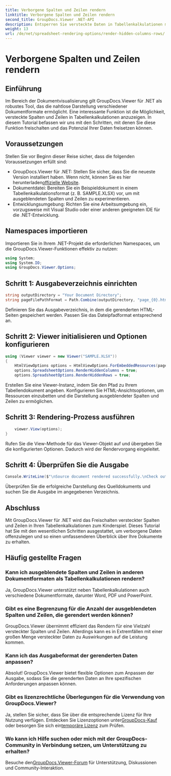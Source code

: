 ```yaml
---
title: Verborgene Spalten und Zeilen rendern
linktitle: Verborgene Spalten und Zeilen rendern
second_title: GroupDocs.Viewer .NET-API
description: Entsperren Sie versteckte Daten in Tabellenkalkulationen mühelos mit GroupDocs.Viewer für .NET. Befolgen Sie unsere Schritt-für-Schritt-Anleitung, um verborgene Spalten und Zeilen freizulegen.
weight: 13
url: /de/net/spreadsheet-rendering-options/render-hidden-columns-rows/
---
```


# Verborgene Spalten und Zeilen rendern

## Einführung
Im Bereich der Dokumentvisualisierung gilt GroupDocs.Viewer für .NET als robustes Tool, das die nahtlose Darstellung verschiedener Dokumentformate ermöglicht. Eine interessante Funktion ist die Möglichkeit, versteckte Spalten und Zeilen in Tabellenkalkulationen anzuzeigen. In diesem Tutorial befassen wir uns mit den Schritten, mit denen Sie diese Funktion freischalten und das Potenzial Ihrer Daten freisetzen können.
## Voraussetzungen
Stellen Sie vor Beginn dieser Reise sicher, dass die folgenden Voraussetzungen erfüllt sind:
- GroupDocs.Viewer für .NET: Stellen Sie sicher, dass Sie die neueste Version installiert haben. Wenn nicht, können Sie es hier herunterladen[offizielle Website](https://releases.groupdocs.com/viewer/net/).
- Dokumentdatei: Bereiten Sie ein Beispieldokument in einem Tabellenkalkulationsformat (z. B. SAMPLE.XLSX) vor, um mit ausgeblendeten Spalten und Zeilen zu experimentieren.
- Entwicklungsumgebung: Richten Sie eine Arbeitsumgebung ein, vorzugsweise mit Visual Studio oder einer anderen geeigneten IDE für die .NET-Entwicklung.
## Namespaces importieren
Importieren Sie in Ihrem .NET-Projekt die erforderlichen Namespaces, um die GroupDocs.Viewer-Funktionen effektiv zu nutzen:
```csharp
using System;
using System.IO;
using GroupDocs.Viewer.Options;
```
## Schritt 1: Ausgabeverzeichnis einrichten
```csharp
string outputDirectory = "Your Document Directory";
string pageFilePathFormat = Path.Combine(outputDirectory, "page_{0}.html");
```
Definieren Sie das Ausgabeverzeichnis, in dem die gerenderten HTML-Seiten gespeichert werden. Passen Sie das Dateipfadformat entsprechend an.
## Schritt 2: Viewer initialisieren und Optionen konfigurieren
```csharp
using (Viewer viewer = new Viewer("SAMPLE.XLSX"))
{
    HtmlViewOptions options = HtmlViewOptions.ForEmbeddedResources(pageFilePathFormat);
    options.SpreadsheetOptions.RenderHiddenColumns = true;
    options.SpreadsheetOptions.RenderHiddenRows = true;
```
Erstellen Sie eine Viewer-Instanz, indem Sie den Pfad zu Ihrem Tabellendokument angeben. Konfigurieren Sie HTML-Ansichtsoptionen, um Ressourcen einzubetten und die Darstellung ausgeblendeter Spalten und Zeilen zu ermöglichen.
## Schritt 3: Rendering-Prozess ausführen
```csharp
    viewer.View(options);
}
```
Rufen Sie die View-Methode für das Viewer-Objekt auf und übergeben Sie die konfigurierten Optionen. Dadurch wird der Rendervorgang eingeleitet.
## Schritt 4: Überprüfen Sie die Ausgabe
```csharp
Console.WriteLine($"\nSource document rendered successfully.\nCheck output in {outputDirectory}.");
```
Überprüfen Sie die erfolgreiche Darstellung des Quelldokuments und suchen Sie die Ausgabe im angegebenen Verzeichnis.
## Abschluss
Mit GroupDocs.Viewer für .NET wird das Freischalten versteckter Spalten und Zeilen in Ihren Tabellenkalkulationen zum Kinderspiel. Dieses Tutorial hat Sie mit den wesentlichen Schritten ausgestattet, um verborgene Daten offenzulegen und so einen umfassenderen Überblick über Ihre Dokumente zu erhalten.
## Häufig gestellte Fragen
### Kann ich ausgeblendete Spalten und Zeilen in anderen Dokumentformaten als Tabellenkalkulationen rendern?
Ja, GroupDocs.Viewer unterstützt neben Tabellenkalkulationen auch verschiedene Dokumentformate, darunter Word, PDF und PowerPoint.
### Gibt es eine Begrenzung für die Anzahl der ausgeblendeten Spalten und Zeilen, die gerendert werden können?
GroupDocs.Viewer übernimmt effizient das Rendern für eine Vielzahl versteckter Spalten und Zeilen. Allerdings kann es in Extremfällen mit einer großen Menge versteckter Daten zu Auswirkungen auf die Leistung kommen.
### Kann ich das Ausgabeformat der gerenderten Daten anpassen?
Absolut! GroupDocs.Viewer bietet flexible Optionen zum Anpassen der Ausgabe, sodass Sie die gerenderten Daten an Ihre spezifischen Anforderungen anpassen können.
### Gibt es lizenzrechtliche Überlegungen für die Verwendung von GroupDocs.Viewer?
 Ja, stellen Sie sicher, dass Sie über die entsprechende Lizenz für Ihre Nutzung verfügen. Entdecken Sie Lizenzoptionen unter[GroupDocs-Kauf](https://purchase.groupdocs.com/buy) oder besorgen Sie sich ein[temporäre Lizenz](https://purchase.groupdocs.com/temporary-license/) zum Prüfen.
### Wo kann ich Hilfe suchen oder mich mit der GroupDocs-Community in Verbindung setzen, um Unterstützung zu erhalten?
 Besuche den[GroupDocs.Viewer-Forum](https://forum.groupdocs.com/c/viewer/9) für Unterstützung, Diskussionen und Community-Interaktion.